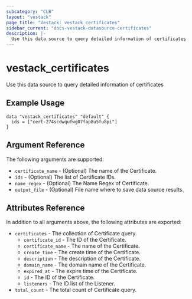 ```yaml
---
subcategory: "CLB"
layout: "vestack"
page_title: "Vestack: vestack_certificates"
sidebar_current: "docs-vestack-datasource-certificates"
description: |-
  Use this data source to query detailed information of certificates
---
```

# vestack_certificates
Use this data source to query detailed information of certificates
## Example Usage
```hcl
data "vestack_certificates" "default" {
  ids = ["cert-274scdwqufwg07fap8u5fu8pi"]
}
```
## Argument Reference
The following arguments are supported:
* `certificate_name` - (Optional) The name of the Certificate.
* `ids` - (Optional) The list of Certificate IDs.
* `name_regex` - (Optional) The Name Regex of Certificate.
* `output_file` - (Optional) File name where to save data source results.

## Attributes Reference
In addition to all arguments above, the following attributes are exported:
* `certificates` - The collection of Certificate query.
  * `certificate_id` - The ID of the Certificate.
  * `certificate_name` - The name of the Certificate.
  * `create_time` - The create time of the Certificate.
  * `description` - The description of the Certificate.
  * `domain_name` - The domain name of the Certificate.
  * `expired_at` - The expire time of the Certificate.
  * `id` - The ID of the Certificate.
  * `listeners` - The ID list of the Listener.
* `total_count` - The total count of Certificate query.



